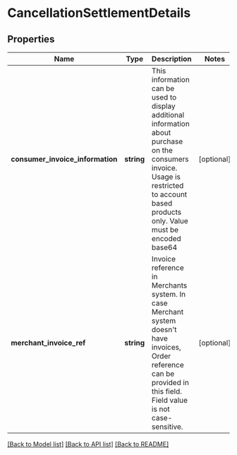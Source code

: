 # CancellationSettlementDetails

## Properties
Name | Type | Description | Notes
------------ | ------------- | ------------- | -------------
**consumer_invoice_information** | **string** | This information can be used to display additional information about purchase on the consumers invoice. Usage is restricted to account based products only. Value must be encoded base64 | [optional] 
**merchant_invoice_ref** | **string** | Invoice reference in Merchants system. In case Merchant system doesn&#x27;t have invoices, Order reference can be provided in this field. Field value is not case-sensitive. | [optional] 

[[Back to Model list]](../../README.md#documentation-for-models) [[Back to API list]](../../README.md#documentation-for-api-endpoints) [[Back to README]](../../README.md)

